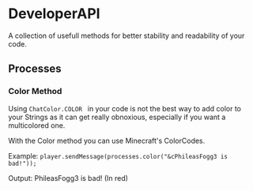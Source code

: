 # DeveloperAPI

A collection of usefull methods for better stability and readability of your code.

## Processes

### Color Method

Using ```ChatColor.COLOR ``` in your code is not the best way to add color to your Strings as it can get really obnoxious, 
especially if you want a multicolored one.

With the Color method you can use Minecraft's ColorCodes.

Example: ```player.sendMessage(processes.color("&cPhileasFogg3 is bad!"));```

Output: PhileasFogg3 is bad! (In red)
